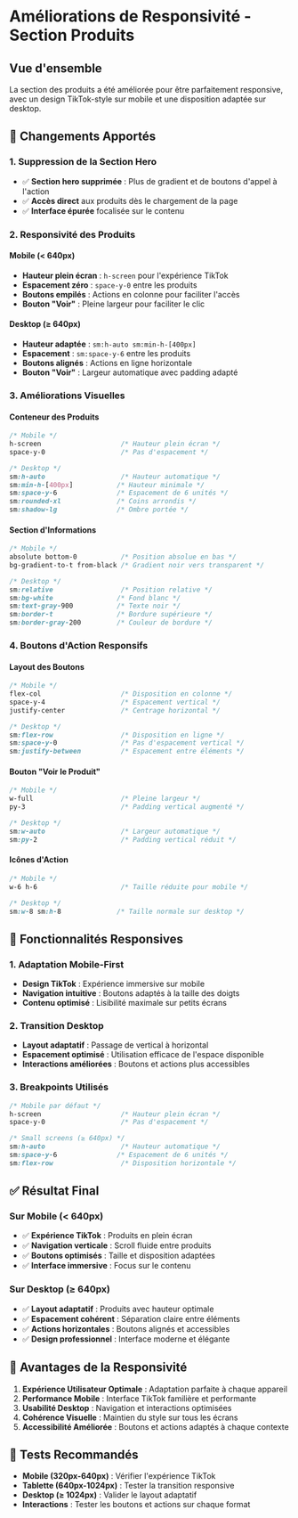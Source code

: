 # Améliorations de Responsivité - Section Produits

## Vue d'ensemble

La section des produits a été améliorée pour être parfaitement responsive, avec un design TikTok-style sur mobile et une disposition adaptée sur desktop.

## 🎯 **Changements Apportés**

### **1. Suppression de la Section Hero**
- ✅ **Section hero supprimée** : Plus de gradient et de boutons d'appel à l'action
- ✅ **Accès direct** aux produits dès le chargement de la page
- ✅ **Interface épurée** focalisée sur le contenu

### **2. Responsivité des Produits**

#### **Mobile (< 640px)**
- **Hauteur plein écran** : `h-screen` pour l'expérience TikTok
- **Espacement zéro** : `space-y-0` entre les produits
- **Boutons empilés** : Actions en colonne pour faciliter l'accès
- **Bouton "Voir"** : Pleine largeur pour faciliter le clic

#### **Desktop (≥ 640px)**
- **Hauteur adaptée** : `sm:h-auto sm:min-h-[400px]`
- **Espacement** : `sm:space-y-6` entre les produits
- **Boutons alignés** : Actions en ligne horizontale
- **Bouton "Voir"** : Largeur automatique avec padding adapté

### **3. Améliorations Visuelles**

#### **Conteneur des Produits**
```css
/* Mobile */
h-screen                    /* Hauteur plein écran */
space-y-0                   /* Pas d'espacement */

/* Desktop */
sm:h-auto                   /* Hauteur automatique */
sm:min-h-[400px]           /* Hauteur minimale */
sm:space-y-6               /* Espacement de 6 unités */
sm:rounded-xl              /* Coins arrondis */
sm:shadow-lg               /* Ombre portée */
```

#### **Section d'Informations**
```css
/* Mobile */
absolute bottom-0           /* Position absolue en bas */
bg-gradient-to-t from-black /* Gradient noir vers transparent */

/* Desktop */
sm:relative                 /* Position relative */
sm:bg-white                /* Fond blanc */
sm:text-gray-900           /* Texte noir */
sm:border-t                /* Bordure supérieure */
sm:border-gray-200         /* Couleur de bordure */
```

### **4. Boutons d'Action Responsifs**

#### **Layout des Boutons**
```css
/* Mobile */
flex-col                    /* Disposition en colonne */
space-y-4                   /* Espacement vertical */
justify-center              /* Centrage horizontal */

/* Desktop */
sm:flex-row                 /* Disposition en ligne */
sm:space-y-0                /* Pas d'espacement vertical */
sm:justify-between          /* Espacement entre éléments */
```

#### **Bouton "Voir le Produit"**
```css
/* Mobile */
w-full                      /* Pleine largeur */
py-3                        /* Padding vertical augmenté */

/* Desktop */
sm:w-auto                   /* Largeur automatique */
sm:py-2                     /* Padding vertical réduit */
```

#### **Icônes d'Action**
```css
/* Mobile */
w-6 h-6                     /* Taille réduite pour mobile */

/* Desktop */
sm:w-8 sm:h-8              /* Taille normale sur desktop */
```

## 🚀 **Fonctionnalités Responsives**

### **1. Adaptation Mobile-First**
- **Design TikTok** : Expérience immersive sur mobile
- **Navigation intuitive** : Boutons adaptés à la taille des doigts
- **Contenu optimisé** : Lisibilité maximale sur petits écrans

### **2. Transition Desktop**
- **Layout adaptatif** : Passage de vertical à horizontal
- **Espacement optimisé** : Utilisation efficace de l'espace disponible
- **Interactions améliorées** : Boutons et actions plus accessibles

### **3. Breakpoints Utilisés**
```css
/* Mobile par défaut */
h-screen                    /* Hauteur plein écran */
space-y-0                   /* Pas d'espacement */

/* Small screens (≥ 640px) */
sm:h-auto                   /* Hauteur automatique */
sm:space-y-6               /* Espacement de 6 unités */
sm:flex-row                 /* Disposition horizontale */
```

## ✅ **Résultat Final**

### **Sur Mobile (< 640px)**
- ✅ **Expérience TikTok** : Produits en plein écran
- ✅ **Navigation verticale** : Scroll fluide entre produits
- ✅ **Boutons optimisés** : Taille et disposition adaptées
- ✅ **Interface immersive** : Focus sur le contenu

### **Sur Desktop (≥ 640px)**
- ✅ **Layout adaptatif** : Produits avec hauteur optimale
- ✅ **Espacement cohérent** : Séparation claire entre éléments
- ✅ **Actions horizontales** : Boutons alignés et accessibles
- ✅ **Design professionnel** : Interface moderne et élégante

## 🎨 **Avantages de la Responsivité**

1. **Expérience Utilisateur Optimale** : Adaptation parfaite à chaque appareil
2. **Performance Mobile** : Interface TikTok familière et performante
3. **Usabilité Desktop** : Navigation et interactions optimisées
4. **Cohérence Visuelle** : Maintien du style sur tous les écrans
5. **Accessibilité Améliorée** : Boutons et actions adaptés à chaque contexte

## 📱 **Tests Recommandés**

- **Mobile (320px-640px)** : Vérifier l'expérience TikTok
- **Tablette (640px-1024px)** : Tester la transition responsive
- **Desktop (≥ 1024px)** : Valider le layout adaptatif
- **Interactions** : Tester les boutons et actions sur chaque format


